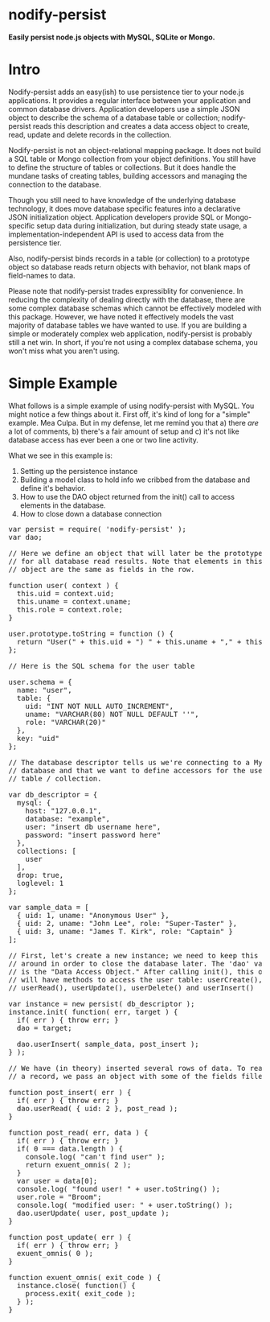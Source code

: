 nodify-persist
==============

**Easily persist node.js objects with MySQL, SQLite or Mongo.**

# Intro

Nodify-persist adds an easy(ish) to use persistence tier to your
node.js applications. It provides a regular interface between your
application and common database drivers. Application developers use a
simple JSON object to describe the schema of a database table or
collection; nodify-persist reads this description and creates a data
access object to create, read, update and delete records in the
collection.

Nodify-persist is not an object-relational mapping package. It does
not build a SQL table or Mongo collection from your object
definitions. You still have to define the structure of tables or
collections. But it does handle the mundane tasks of creating tables,
building accessors and managing the connection to the database.

Though you still need to have knowledge of the underlying database
technology, it does move database specific features into a declarative
JSON initialization object. Application developers provide SQL or
Mongo-specific setup data during initialization, but during steady
state usage, a implementation-independent API is used to access data
from the persistence tier.

Also, nodify-persist binds records in a table (or collection) to a
prototype object so database reads return objects with behavior, not
blank maps of field-names to data.

Please note that nodify-persist trades expressiblity for
convenience. In reducing the complexity of dealing directly with the
database, there are some complex database schemas which cannot be
effectively modeled with this package. However, we have noted it
effectively models the vast majority of database tables we have wanted
to use. If you are building a simple or moderately complex web
application, nodify-persist is probably still a net win. In short, if
you're not using a complex database schema, you won't miss what you
aren't using.

# Simple Example

What follows is a simple example of using nodify-persist with
MySQL. You might notice a few things about it. First off, it's kind of
long for a "simple" example. Mea Culpa. But in my defense, let me
remind you that a) there _are_ a lot of comments, b) there's a fair
amount of setup and c) it's not like database access has ever been a
one or two line activity.

What we see in this example is:

1. Setting up the persistence instance
2. Building a model class to hold info we cribbed from the database and define it's behavior.
3. How to use the DAO object returned from the init() call to access elements in the database.
4. How to close down a database connection

<pre>var persist = require( 'nodify-persist' );
var dao;

// Here we define an object that will later be the prototype
// for all database read results. Note that elements in this
// object are the same as fields in the row.

function user( context ) {
  this.uid = context.uid;
  this.uname = context.uname;
  this.role = context.role;
}

user.prototype.toString = function () {
  return "User(" + this.uid + ") " + this.uname + "," + this.role;
};

// Here is the SQL schema for the user table

user.schema = {
  name: "user",
  table: {
    uid: "INT NOT NULL AUTO_INCREMENT",
    uname: "VARCHAR(80) NOT NULL DEFAULT ''",
    role: "VARCHAR(20)"
  },
  key: "uid"
};

// The database descriptor tells us we're connecting to a MySQL
// database and that we want to define accessors for the user
// table / collection.

var db_descriptor = {
  mysql: {
    host: "127.0.0.1",
    database: "example",
    user: "insert db username here",
    password: "insert password here"
  },
  collections: [
    user
  ],
  drop: true,
  loglevel: 1
};

var sample_data = [
  { uid: 1, uname: "Anonymous User" },
  { uid: 2, uname: "John Lee", role: "Super-Taster" },
  { uid: 3, uname: "James T. Kirk", role: "Captain" }  
];

// First, let's create a new instance; we need to keep this object
// around in order to close the database later. The 'dao' variable
// is the "Data Access Object." After calling init(), this object
// will have methods to access the user table: userCreate(),
// userRead(), userUpdate(), userDelete() and userInsert()

var instance = new persist( db_descriptor );
instance.init( function( err, target ) {
  if( err ) { throw err; }
  dao = target;

  dao.userInsert( sample_data, post_insert );
} );

// We have (in theory) inserted several rows of data. To read
// a record, we pass an object with some of the fields filled in.

function post_insert( err ) {
  if( err ) { throw err; }
  dao.userRead( { uid: 2 }, post_read );
}

function post_read( err, data ) {
  if( err ) { throw err; }
  if( 0 === data.length ) {
    console.log( "can't find user" );
    return exuent_omnis( 2 );
  }
  var user = data[0];
  console.log( "found user! " + user.toString() );
  user.role = "Broom";
  console.log( "modified user: " + user.toString() );
  dao.userUpdate( user, post_update );
}

function post_update( err ) {
  if( err ) { throw err; }
  exuent_omnis( 0 );  
}

function exuent_omnis( exit_code ) {
  instance.close( function() {
    process.exit( exit_code );
  } );
}</pre>

